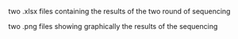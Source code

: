 two .xlsx files containing the results of the two round of sequencing

two .png files showing graphically the results of the sequencing

